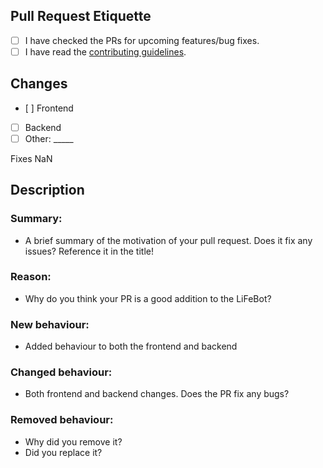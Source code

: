 ## Pull Request Etiquette

<!--
  There are several guidelines you should follow in order for your
  Pull Request to be merged.
-->

- [ ] I have checked the PRs for upcoming features/bug fixes.
- [ ] I have read the [contributing guidelines](https://github.com/LIFEDEVELOPMENT/LiFeBot.js/blob/e36b4fe5d9941a4718d4a1a2a47f89faef313065/.github/CONTRIBUTING.md).

<!--
  It is sometimes better to include more changes in a single commit.
  If you find yourself having an overwhelming amount of commits, you
  can **rebase** your branch.
-->

## Changes

- [ ] Frontend
- [ ] Backend
- [ ] Other: \_\_\_\_\_ <!-- Insert other type here -->

<!-- Replace "NaN" with an issue number if this is a response to an issue -->

Fixes NaN

## Description

### Summary:

- A brief summary of the motivation of your pull request. Does it fix any issues? Reference it in the title!

### Reason:

- Why do you think your PR is a good addition to the LiFeBot?

### New behaviour:

- Added behaviour to both the frontend and backend

### Changed behaviour:

- Both frontend and backend changes. Does the PR fix any bugs?

### Removed behaviour:

- Why did you remove it?
- Did you replace it?
